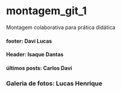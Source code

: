 # montagem_git_1
Montagem colaborativa para prática didática

#### footer: Davi Lucas
#### Header: Isaque Dantas
#### últimos posts: Carlos Davi
### Galeria de fotos: Lucas Henrique
